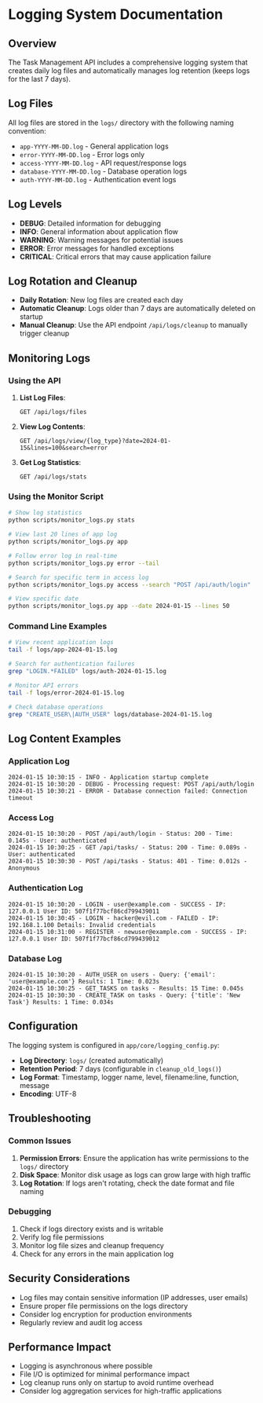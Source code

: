 # Logging System Documentation

## Overview

The Task Management API includes a comprehensive logging system that creates daily log files and automatically manages log retention (keeps logs for the last 7 days).

## Log Files

All log files are stored in the `logs/` directory with the following naming convention:
- `app-YYYY-MM-DD.log` - General application logs
- `error-YYYY-MM-DD.log` - Error logs only
- `access-YYYY-MM-DD.log` - API request/response logs
- `database-YYYY-MM-DD.log` - Database operation logs
- `auth-YYYY-MM-DD.log` - Authentication event logs

## Log Levels

- **DEBUG**: Detailed information for debugging
- **INFO**: General information about application flow
- **WARNING**: Warning messages for potential issues
- **ERROR**: Error messages for handled exceptions
- **CRITICAL**: Critical errors that may cause application failure

## Log Rotation and Cleanup

- **Daily Rotation**: New log files are created each day
- **Automatic Cleanup**: Logs older than 7 days are automatically deleted on startup
- **Manual Cleanup**: Use the API endpoint `/api/logs/cleanup` to manually trigger cleanup

## Monitoring Logs

### Using the API

1. **List Log Files**:
   ```
   GET /api/logs/files
   ```

2. **View Log Contents**:
   ```
   GET /api/logs/view/{log_type}?date=2024-01-15&lines=100&search=error
   ```

3. **Get Log Statistics**:
   ```
   GET /api/logs/stats
   ```

### Using the Monitor Script

```bash
# Show log statistics
python scripts/monitor_logs.py stats

# View last 20 lines of app log
python scripts/monitor_logs.py app

# Follow error log in real-time
python scripts/monitor_logs.py error --tail

# Search for specific term in access log
python scripts/monitor_logs.py access --search "POST /api/auth/login"

# View specific date
python scripts/monitor_logs.py app --date 2024-01-15 --lines 50
```

### Command Line Examples

```bash
# View recent application logs
tail -f logs/app-2024-01-15.log

# Search for authentication failures
grep "LOGIN.*FAILED" logs/auth-2024-01-15.log

# Monitor API errors
tail -f logs/error-2024-01-15.log

# Check database operations
grep "CREATE_USER\|AUTH_USER" logs/database-2024-01-15.log
```

## Log Content Examples

### Application Log
```
2024-01-15 10:30:15 - INFO - Application startup complete
2024-01-15 10:30:20 - DEBUG - Processing request: POST /api/auth/login
2024-01-15 10:30:21 - ERROR - Database connection failed: Connection timeout
```

### Access Log
```
2024-01-15 10:30:20 - POST /api/auth/login - Status: 200 - Time: 0.145s - User: authenticated
2024-01-15 10:30:25 - GET /api/tasks/ - Status: 200 - Time: 0.089s - User: authenticated
2024-01-15 10:30:30 - POST /api/tasks - Status: 401 - Time: 0.012s - Anonymous
```

### Authentication Log
```
2024-01-15 10:30:20 - LOGIN - user@example.com - SUCCESS - IP: 127.0.0.1 User ID: 507f1f77bcf86cd799439011
2024-01-15 10:30:45 - LOGIN - hacker@evil.com - FAILED - IP: 192.168.1.100 Details: Invalid credentials
2024-01-15 10:31:00 - REGISTER - newuser@example.com - SUCCESS - IP: 127.0.0.1 User ID: 507f1f77bcf86cd799439012
```

### Database Log
```
2024-01-15 10:30:20 - AUTH_USER on users - Query: {'email': 'user@example.com'} Results: 1 Time: 0.023s
2024-01-15 10:30:25 - GET_TASKS on tasks - Results: 15 Time: 0.045s
2024-01-15 10:30:30 - CREATE_TASK on tasks - Query: {'title': 'New Task'} Results: 1 Time: 0.034s
```

## Configuration

The logging system is configured in `app/core/logging_config.py`:

- **Log Directory**: `logs/` (created automatically)
- **Retention Period**: 7 days (configurable in `cleanup_old_logs()`)
- **Log Format**: Timestamp, logger name, level, filename:line, function, message
- **Encoding**: UTF-8

## Troubleshooting

### Common Issues

1. **Permission Errors**: Ensure the application has write permissions to the `logs/` directory
2. **Disk Space**: Monitor disk usage as logs can grow large with high traffic
3. **Log Rotation**: If logs aren't rotating, check the date format and file naming

### Debugging

1. Check if logs directory exists and is writable
2. Verify log file permissions
3. Monitor log file sizes and cleanup frequency
4. Check for any errors in the main application log

## Security Considerations

- Log files may contain sensitive information (IP addresses, user emails)
- Ensure proper file permissions on the logs directory
- Consider log encryption for production environments
- Regularly review and audit log access

## Performance Impact

- Logging is asynchronous where possible
- File I/O is optimized for minimal performance impact
- Log cleanup runs only on startup to avoid runtime overhead
- Consider log aggregation services for high-traffic applications

